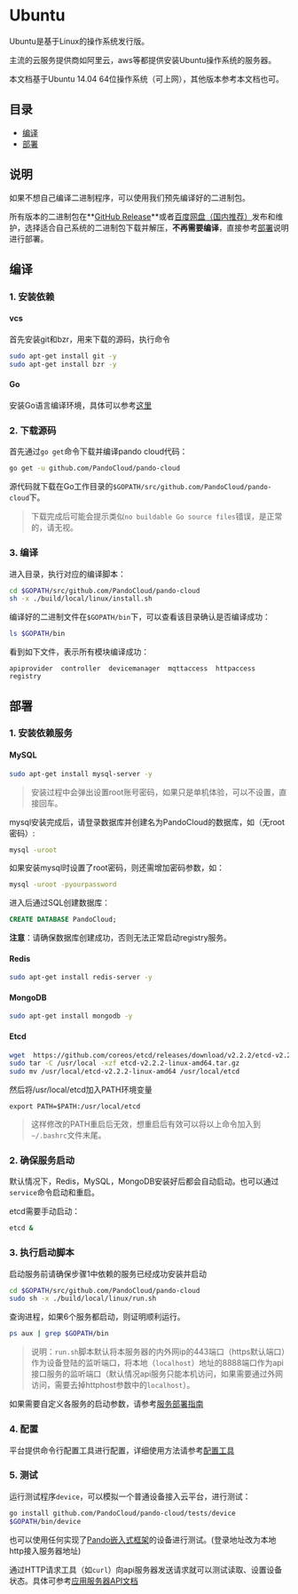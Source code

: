 # Ubuntu
Ubuntu是基于Linux的操作系统发行版。

主流的云服务提供商如阿里云，aws等都提供安装Ubuntu操作系统的服务器。

本文档基于Ubuntu 14.04 64位操作系统（可上网），其他版本参考本文档也可。

## 目录
* [编译](#编译)
* [部署](#部署)

## 说明
如果不想自己编译二进制程序，可以使用我们预先编译好的二进制包。

所有版本的二进制包在**[GitHub Release](https://github.com/PandoCloud/pando-cloud/releases)**或者[百度网盘（国内推荐）](http://pan.baidu.com/s/1hqLlLFA)发布和维护，选择适合自己系统的二进制包下载并解压，**不再需要编译**，直接参考[部署](#部署)说明进行部署。

## 编译

### 1. 安装依赖

#### vcs
首先安装git和bzr，用来下载的源码，执行命令

``` sh
sudo apt-get install git -y
sudo apt-get install bzr -y
```

#### Go
安装Go语言编译环境，具体可以参考[这里](../environment/golang.md)
### 2. 下载源码
首先通过`go get`命令下载并编译pando cloud代码：

```sh
go get -u github.com/PandoCloud/pando-cloud
```

源代码就下载在Go工作目录的`$GOPATH/src/github.com/PandoCloud/pando-cloud`下。

> 下载完成后可能会提示类似`no buildable Go source files`错误，是正常的，请无视。

### 3. 编译
进入目录，执行对应的编译脚本：

```sh
cd $GOPATH/src/github.com/PandoCloud/pando-cloud
sh -x ./build/local/linux/install.sh
```

编译好的二进制文件在`$GOPATH/bin`下，可以查看该目录确认是否编译成功：

```sh
ls $GOPATH/bin
```

看到如下文件，表示所有模块编译成功：

```
apiprovider  controller  devicemanager  mqttaccess  httpaccess  registry
```

## 部署
### 1. 安装依赖服务
#### MySQL

```sh
sudo apt-get install mysql-server -y
```

> 安装过程中会弹出设置root账号密码，如果只是单机体验，可以不设置，直接回车。

mysql安装完成后，请登录数据库并创建名为PandoCloud的数据库，如（无root密码）:

```sh
mysql -uroot
```

如果安装mysql时设置了root密码，则还需增加密码参数，如：

```sh
mysql -uroot -pyourpassword
```

进入后通过SQL创建数据库：

```sql
CREATE DATABASE PandoCloud;
```
**注意**：请确保数据库创建成功，否则无法正常启动registry服务。

#### Redis

```sh
sudo apt-get install redis-server -y
```

#### MongoDB

```sh
sudo apt-get install mongodb -y
```

#### Etcd

```sh
wget  https://github.com/coreos/etcd/releases/download/v2.2.2/etcd-v2.2.2-linux-amd64.tar.gz
sudo tar -C /usr/local -xzf etcd-v2.2.2-linux-amd64.tar.gz
sudo mv /usr/local/etcd-v2.2.2-linux-amd64 /usr/local/etcd
```

然后将/usr/local/etcd加入PATH环境变量

```
export PATH=$PATH:/usr/local/etcd
```

> 这样修改的PATH重启后无效，想重启后有效可以将以上命令加入到`~/.bashrc`文件末尾。

### 2. 确保服务启动
默认情况下，Redis，MySQL，MongoDB安装好后都会自动启动。也可以通过`service`命令启动和重启。

etcd需要手动启动：

```sh
etcd &
```

### 3. 执行启动脚本

启动服务前请确保步骤1中依赖的服务已经成功安装并启动

```sh
cd $GOPATH/src/github.com/PandoCloud/pando-cloud
sudo sh -x ./build/local/linux/run.sh
```

查询进程，如果6个服务都启动，则证明顺利运行。

```sh
ps aux | grep $GOPATH/bin
```

> 说明：`run.sh`脚本默认将本服务器的内外网ip的443端口（https默认端口）作为设备登陆的监听端口，将本地（`localhost`）地址的8888端口作为api接口服务的监听端口（默认情况api服务只能本机访问，如果需要通过外网访问，需要去掉httphost参数中的`localhost`）。

如果需要自定义各服务的启动参数，请参考[服务部署指南](../services/README.md)

### 4. 配置
平台提供命令行配置工具进行配置，详细使用方法请参考[配置工具](../tools/pdcfg.md)


### 5. 测试
运行测试程序`device`，可以模拟一个普通设备接入云平台，进行测试：
```sh
go install github.com/PandoCloud/pando-cloud/tests/device
$GOPATH/bin/device
```

也可以使用任何实现了[Pando嵌入式框架](https://github.com/PandoCloud/pando-embeded-framework)的设备进行测试。(登录地址改为本地http接入服务器地址)

通过HTTP请求工具（如`curl`）向api服务器发送请求就可以测试读取、设置设备状态。具体可参考[应用服务器API文档](../api-doc/application.md)
